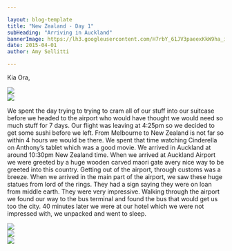 ```yaml
---

layout: blog-template
title: "New Zealand - Day 1"
subHeading: "Arriving in Auckland"
bannerImage: https://lh3.googleusercontent.com/H7rbY_61JV3paeexKkW9ha_ikZ8Ej2cMBpe4TpbjzQhr_G9nM7it--d5LagAna_tINa2pDFYnG3rXPsyNuAVlfoyJjeEbw8fm35ozjuLBr8gCCgUPD5pKVTMKaEx9BsMWKzeQvwq5g
date: 2015-04-01
author: Amy Sellitti

---
```

Kia Ora,

<div class="center-image"><img src="https://lh3.googleusercontent.com/ekJgt8Pk-JEBZu0Z8_teQUYsrsCPa5WKPC2HhN-eW9kaX-pQaGBNy26pm5iBqmGbIndb-BGsmeGmGWzF5Ie4qjF8BgSyU79oSfuZAriJpHmXTyvctXKfC5x1izqeldSC-vJMjz4a7g" /></div>
<div class="center-image"><img src="https://lh3.googleusercontent.com/1vbMwqVGJIDA31QtMJ6tNvckFkLxTDQH1TZiadyWmTTHfKpO4brfn0jlXJqVCIVRoymPfTaHv0AJiqmhzIdvC8ibDtEVy8-8e9vo8idW0hPoL6DO8IvGycJWZuufji8nhK0qod-TMQ" /></div>

We spent the day trying to trying to cram all of our stuff into our suitcase before we headed to the airport who would have thought we would need so much stuff for 7 days. Our flight was leaving at 4:25pm so we decided to get some sushi before we left. From Melbourne to New Zealand is not far so within 4 hours we would be there. We spent that time watching Cinderella on Anthony’s tablet which was a good movie. We arrived in Auckland at around 10:30pm New Zealand time. When we arrived at Auckland Airport we were greeted by a huge wooden carved maori gate avery nice way to be greeted into this country. Getting out of the airport, through customs was a breeze. When we arrived in the main part of the airport, we saw these huge statues from lord of the rings. They had a sign saying they were on loan from middle earth. They were very impressive. Walking through the airport we found our way to the bus terminal and found the bus that would get us too the city. 40 minutes later we were at our hotel which we were not impressed with, we unpacked and went to sleep.

<div class="center-image"><img src="https://lh3.googleusercontent.com/H7rbY_61JV3paeexKkW9ha_ikZ8Ej2cMBpe4TpbjzQhr_G9nM7it--d5LagAna_tINa2pDFYnG3rXPsyNuAVlfoyJjeEbw8fm35ozjuLBr8gCCgUPD5pKVTMKaEx9BsMWKzeQvwq5g" /></div>
<div class="center-image"><img src="https://lh3.googleusercontent.com/lxNF1N2Z8BmjnnXP1KK6MN8oMint3CgCOpDNBfBOjXXs4N3P72m8EBohMwUw82au8I8wcaKxqyzW7XO_8WF7XMGc99KY4qM6z8H34v2T1sQbYUNek6eHsU06TS92OEuU1c6o6znpsQ" /></div>
<div class="center-image"><img src="https://lh3.googleusercontent.com/9kre1VQ_cS6oRE6NeuzHHfWBZynsawGmC9DsG0N0ANMTz60791-eOCfZWZFrc9Fq3svMEpNxlD_VsPzXf88X5mJJ-WIJex9yAPuc-1raT2EeuQvSz6Hv1kSEQs6JxFXHKTM_ZTLVJg" /></div>
